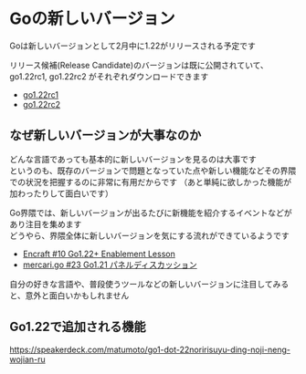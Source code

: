 # Goの新しいバージョン

Goは新しいバージョンとして2月中に1.22がリリースされる予定です

リリース候補(Release Candidate)のバージョンは既に公開されていて、go1.22rc1, go1.22rc2 がそれぞれダウンロードできます

- [go1.22rc1](https://pkg.go.dev/golang.org/dl@v0.0.0-20240124160345-4f507d34b830/go1.22rc1)
- [go1.22rc2](https://pkg.go.dev/golang.org/dl@v0.0.0-20240124160345-4f507d34b830/go1.22rc2)

## なぜ新しいバージョンが大事なのか

どんな言語であっても基本的に新しいバージョンを見るのは大事です  
というのも、既存のバージョンで問題となっていた点や新しい機能などその界隈での状況を把握するのに非常に有用だからです
（あと単純に欲しかった機能が加わったりして面白いです）

Go界隈では、新しいバージョンが出るたびに新機能を紹介するイベントなどがあり注目を集めます  
どうやら、界隈全体に新しいバージョンを気にする流れができているようです

- [Encraft #10 Go1.22+ Enablement Lesson](https://knowledgework.connpass.com/event/305182/)
- [mercari.go #23 Go1.21 パネルディスカッション](https://mercari.connpass.com/event/294164/)

自分の好きな言語や、普段使うツールなどの新しいバージョンに注目してみると、意外と面白いかもしれません

## Go1.22で追加される機能

https://speakerdeck.com/matumoto/go1-dot-22noririsuyu-ding-noji-neng-wojian-ru
